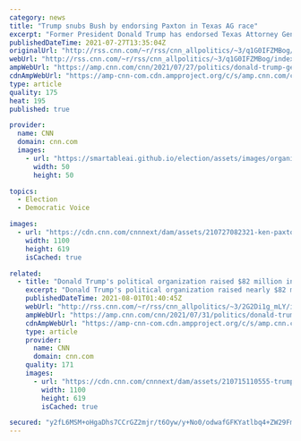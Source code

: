 ```yaml
---
category: news
title: "Trump snubs Bush by endorsing Paxton in Texas AG race"
excerpt: "Former President Donald Trump has endorsed Texas Attorney General Ken Paxton in his bid for re-election, snubbing George P. Bush despite his firm support after Trump has belittled some members of the Bush family.\n    \n"
publishedDateTime: 2021-07-27T13:35:04Z
originalUrl: "http://rss.cnn.com/~r/rss/cnn_allpolitics/~3/q1G0IFZMBog/index.html"
webUrl: "http://rss.cnn.com/~r/rss/cnn_allpolitics/~3/q1G0IFZMBog/index.html"
ampWebUrl: "https://amp.cnn.com/cnn/2021/07/27/politics/donald-trump-george-p-bush-ken-paxton-endorsement/index.html"
cdnAmpWebUrl: "https://amp-cnn-com.cdn.ampproject.org/c/s/amp.cnn.com/cnn/2021/07/27/politics/donald-trump-george-p-bush-ken-paxton-endorsement/index.html"
type: article
quality: 175
heat: 195
published: true

provider:
  name: CNN
  domain: cnn.com
  images:
    - url: "https://smartableai.github.io/election/assets/images/organizations/cnn.com-50x50.jpg"
      width: 50
      height: 50

topics:
  - Election
  - Democratic Voice

images:
  - url: "https://cdn.cnn.com/cnnnext/dam/assets/210727082321-ken-paxton-07-11-2021-super-tease.jpg"
    width: 1100
    height: 619
    isCached: true

related:
  - title: "Donald Trump's political organization raised $82 million in first half of 2021"
    excerpt: "Donald Trump's political organization raised nearly $82 million during the first half of this year and entered July with $102 million in cash reserves -- an unprecedented war chest at this stage in the election cycle for a former president, according to figures released by his team Saturday night.\n "
    publishedDateTime: 2021-08-01T01:40:45Z
    webUrl: "http://rss.cnn.com/~r/rss/cnn_allpolitics/~3/2G2Di1g_mLY/index.html"
    ampWebUrl: "https://amp.cnn.com/cnn/2021/07/31/politics/donald-trump-fundraising-first-half-2021/index.html"
    cdnAmpWebUrl: "https://amp-cnn-com.cdn.ampproject.org/c/s/amp.cnn.com/cnn/2021/07/31/politics/donald-trump-fundraising-first-half-2021/index.html"
    type: article
    provider:
      name: CNN
      domain: cnn.com
    quality: 171
    images:
      - url: "https://cdn.cnn.com/cnnnext/dam/assets/210715110555-trump-super-tease.jpg"
        width: 1100
        height: 619
        isCached: true

secured: "y2fL6MSM+oHgaDhs7CCrGZ2mjr/t6Oyw/y+No0/odwafGFKYatlbq4+ZW29FmdBGIIelQxMksiE0EOxEETDXnGeb5KYdRCQ15wQJSriznVd7hLW6unbt66kIRKs4UTd72OnZuWwsLutg0v6jFMvr2EHGATk1e3AaW9QR3xIDa85GoMQh8xdVeHD7EA2hbPkQCovApjO6b9sQT5f97RiOqWhwxMJvA/nMzK14YmMms813lsYHyX/KO44pdwJ87fK+Lr6DvzEjdmNMphl0vNZE9p1YsAaqzE/XZkvCxU+Z9BxFnfbW3PbmUXbKiHMs/yS+DEDwIp4E/evNWHkHYCeVDvaf8PHihrgJFJqDDNAg1S8=;GB/FZHUPW9XHPtJkQLBUpQ=="
---
```


